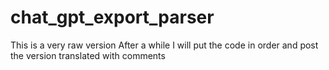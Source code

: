 # chat_gpt_export_parser
This is a very raw version
After a while I will put the code in order and post the version translated with comments

